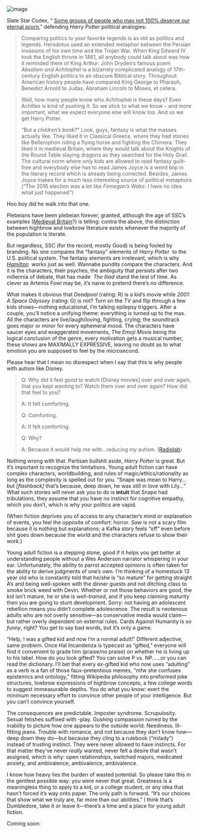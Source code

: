 ![image](https://64.media.tumblr.com/3a992e27c1845472edd3b0e0f43a1847/tumblr_inline_otjzesnFUy1sh6gwr_1280.png)

Slate Star Codex, “ [Some groups of people who may not 100% deserve our eternal scorn](http://slatestarcodex.com/2017/02/23/some-groups-of-people-who-may-not-100-deserve-our-eternal-scorn/),” defending _Harry Potter_ political analogies:  

> Comparing politics to your favorite legends is as old as politics and legends. Herodotus used an extended metaphor between the Persian invasions of his own time and the Trojan War. When King Edward IV took the English throne in 1461, all anybody could talk about was how it reminded them of King Arthur. John Dryden’s famous poem _Absalom and Achitophel_ is a bizarrely complicated analogy of 17th-century English politics to an obscure Biblical story. Throughout American history people have compared King George to Pharaoh, Benedict Arnold to Judas, Abraham Lincoln to Moses, et cetera.

> Well, how many people know who Achitophel is these days? Even Achilles is kind of pushing it. So we stick to what we know – and more important, what we expect everyone else will know too. And so we get Harry Potter.
> 
> “But a _children’s book?_” Look, guys, fantasy is what the masses actually like. They liked it in Classical Greece, where they had stories like Bellerophon riding a flying horse and fighting the Chimera. They liked it in medieval Britain, where they would talk about the Knights of the Round Table slaying dragons as they searched for the Holy Grail. The cultural norm where only kids are allowed to read fantasy guilt-free and everybody else has to read James Joyce is a weird blip in the literary record which is already being corrected. Besides, James Joyce makes for a much less interesting source of political metaphors (“The 2016 election was a lot like _Finnegan’s Wake_: I have no idea what just happened”)

Hoo boy did he walk into that one.

Plebeians have been plebeian forever, granted, although the age of SSC’s examples ([Medieval Britain](https://www.youtube.com/watch?v=JvKIWjnEPNY)?) is telling: contra the above, the distinction between highbrow and lowbrow literature exists whenever the majority of the population is literate.

But regardless, SSC (for the record, mostly Good) is being fooled by branding. No one compares the “fantasy” elements of _Harry Potter_  to the U.S. political system. The fantasy elements are irrelevant, which is why  _[Hamilton](https://www.forbes.com/sites/ralphbenko/2017/04/29/president-trump-embrace-hamiltons-kinder-and-gentler-nationalism-to-make-america-great-again/2/#334b12e01d75)_  works just as well. Wannabe pundits compare the characters. And it is the characters, their psyches, the ambiguity that persists after two millennia of debate, that has made  _The Iliad_ stand the test of time. As clever as Artemis Fowl may be, it’s naive to pretend there’s no difference.

What makes it obvious that _Deadpool_ (rating: R) is a kid’s movie while _2001: A Space Odyssey_ (rating: G) is not? Turn on the TV and flip through a few kids shows—nothing educational, I’m talking epilepsy triggers. After a couple, you’ll notice a unifying theme: everything is turned up to the max. All the characters are live/laugh/loving, fighting, crying; the soundtrack goes major or minor for every ephemeral mood. The characters have saucer eyes and exaggerated movements, _The Emoji Movie_ being the logical conclusion of the genre, every motivation gets a musical number, these shows are MAXIMALLY EXPRESSIVE, leaving no doubt as to what emotion you are supposed to feel by the microsecond.

Please hear that I mean no disrespect when I say that this is why people with autism like Disney.

> Q: Why did it feel good to watch [Disney movies] over and over again, that you kept wanting to? Watch them over and over again? How did that feel to you?
> 
> A: It felt comforting.
> 
> Q: Comforting.  
> 
> A: It felt comforting.  
> 
> Q: Why?  
> 
> A: Because it would help me with…reducing my autism. ([Radiolab](http://www.radiolab.org/story/juicervose/))

Nothing wrong with that. Partisan bullshit aside, _Harry Potter_ is great. But it’s important to recognize the limitations. Young adult fiction can have complex characters, worldbuilding, and rules of magic/ethics/rationality as long as the complexity is spelled out for you. “Snape was mean to Harry…but _[flashback]_ that’s because, deep down, he was still in love with Lily…” What such stories will never ask you to do is **intuit** that Snape had tribulations, they assume that you have no instinct for cognitive empathy, which you don’t, which is why your politics are vapid.

(When fiction deprives you of access to any character’s mind or explanation of events, you feel the opposite of comfort: horror. _Saw_ is not a scary film because it is nothing but explanations; a Kafka story feels “off” even before shit goes down because the world and the characters refuse to show their work.)

Young adult fiction is a stepping stone, good if it helps you get better at understanding people without a Wes Anderson narrator whispering in your ear. Unfortunately, the ability to parrot accepted opinions is often taken for the ability to derive judgments of one’s own. I’m thinking of a homestuck 13 year old who is constantly told that he/she is “so mature” for getting straight A’s and being well-spoken with the dinner guests and not ditching class to smoke brick weed with Devin. Whether or not those behaviors are good, the kid isn’t mature, he or she is _well-trained_, and if you keep claiming maturity then you are going to stunt development. Sorry: not having an adolescent rebellion means you didn’t complete adolescence. The result is neotenous adults who are not overly sensitive—as conservative media would claim—but rather overly dependent on external rules. Cards Against Humanity is _so funny_, right? You get to say bad words, but it’s only a game.  

“Help, I was a gifted kid and now I’m a normal adult!” Different adjective, same problem. Once Hal Incandenza is typecast as “gifted,” everyone will find it convenient to grade him (praise/no praise) on whether he is living up to his label. How do you look gifted? You can solve P vs. NP……or you can read the dictionary. I’ll bet that every ex-gifted kid who now uses “adulting” as a verb is a fan of those faux-pretentious memes, “mfw she confuses epistemics and ontology,” fitting Wikipedia philosophy into preformed joke structures, lowbrow expressions of highbrow concepts, a few college words to suggest immeasurable depths. You do what you know: exert the minimum necessary effort to convince other people of your intelligence. But you can’t convince yourself.

The consequences are predictable. Imposter syndrome. Scrupulosity. Sexual fetishes suffixed with -play. Gushing compassion ruined by the inability to picture how one appears to the outside world. Neediness. Ill-fitting jeans. Trouble with romance, and not because they don’t know how—deep down they do—but because they cling to a rulebook (“milady”) instead of trusting instinct. They were never allowed to have instincts. For that matter they’ve never _really_ wanted, never felt a desire that wasn’t assigned, which is why: open relationships, switched majors, medicated anxiety, and ambivalence, ambivalence, ambivalence.

I know how heavy lies the burden of wasted potential. So please take this in the gentlest possible way: you were never that great. Greatness is a meaningless thing to apply to a kid, or a college student, or any idea that hasn’t forced it’s way onto paper. The only path is forward. “It’s our choices that show what we truly are, far more than our abilities.” I think that’s Dumbledore, take it or leave it—there’s a time and a place for young adult fiction.

Coming soon: